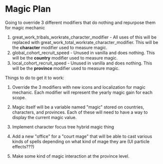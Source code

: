 # Magic Plan

Going to override 3 different modifiers that do nothing and repurpose them for magic mechanic

1. great_work_tribals_workrate_character_modifier - All uses of this will be replaced with great_work_total_workrate_character_modifier. This will be the **character** modifier used to measure magic.
2. global_cohort_recruit_speed - Unused in vanilla and does nothing. This will be the **country** modifier used to measure magic.
3. local_cohort_recruit_speed - Unused in vanilla and does nothing. This will be the **province** modifier used to measure magic.

Things to do to get it to work:

1. Override the 3 modifiers with new icons and localization for magic mechanic. Each modifier will represent the yearly magic gain for each scope.

2. Magic itself will be a variable named "magic" stored on countries, characters, and provinces. Each of these will need to have a way to display the current magic value.

3. Implement character focus tree hybrid magic thing

4. Add a new "office" for a "court mage" that will be able to cast various kinds of spells depending on what kind of mage they are (UI particle effects???)

5. Make some kind of magic interaction at the province level.